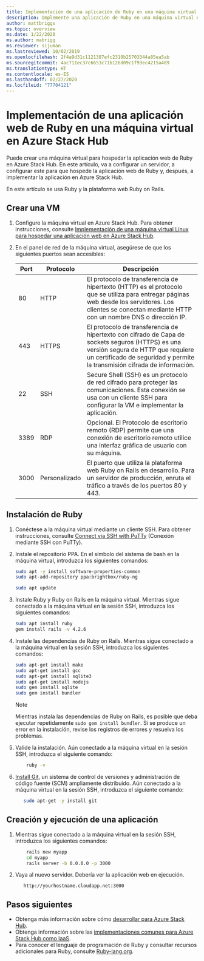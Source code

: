 ```yaml
---
title: Implementación de una aplicación de Ruby en una máquina virtual en Azure Stack Hub
description: Implemente una aplicación de Ruby en una máquina virtual en Azure Stack Hub.
author: mattbriggs
ms.topic: overview
ms.date: 1/22/2020
ms.author: mabrigg
ms.reviewer: sijuman
ms.lastreviewed: 10/02/2019
ms.openlocfilehash: 2f4a9d31c1121387efc2310b25703344a85ea5ab
ms.sourcegitcommit: 4ac711ec37c6653c71b126d09c1f93ec4215a489
ms.translationtype: HT
ms.contentlocale: es-ES
ms.lasthandoff: 02/27/2020
ms.locfileid: "77704121"
---
```

# <a name="deploy-a-ruby-web-app-to-a-vm-in-azure-stack-hub"></a>Implementación de una aplicación web de Ruby en una máquina virtual en Azure Stack Hub

Puede crear una máquina virtual para hospedar la aplicación web de Ruby en Azure Stack Hub. En este artículo, va a configurar un servidor, a configurar este para que hospede la aplicación web de Ruby y, después, a implementar la aplicación en Azure Stack Hub.

En este artículo se usa Ruby y la plataforma web Ruby on Rails.

## <a name="create-a-vm"></a>Crear una VM

1. Configure la máquina virtual en Azure Stack Hub. Para obtener instrucciones, consulte [Implementación de una máquina virtual Linux para hospedar una aplicación web en Azure Stack Hub](azure-stack-dev-start-howto-deploy-linux.md).

2. En el panel de red de la máquina virtual, asegúrese de que los siguientes puertos sean accesibles:

    | Port | Protocolo | Descripción |
    | --- | --- | --- |
    | 80 | HTTP | El protocolo de transferencia de hipertexto (HTTP) es el protocolo que se utiliza para entregar páginas web desde los servidores. Los clientes se conectan mediante HTTP con un nombre DNS o dirección IP. |
    | 443 | HTTPS | El protocolo de transferencia de hipertexto con cifrado de Capa de sockets seguros (HTTPS) es una versión segura de HTTP que requiere un certificado de seguridad y permite la transmisión cifrada de información. |
    | 22 | SSH | Secure Shell (SSH) es un protocolo de red cifrado para proteger las comunicaciones. Esta conexión se usa con un cliente SSH para configurar la VM e implementar la aplicación. |
    | 3389 | RDP | Opcional. El Protocolo de escritorio remoto (RDP) permite que una conexión de escritorio remoto utilice una interfaz gráfica de usuario con su máquina.   |
    | 3000 | Personalizado | El puerto que utiliza la plataforma web Ruby on Rails en desarrollo. Para un servidor de producción, enruta el tráfico a través de los puertos 80 y 443. |

## <a name="install-ruby"></a>Instalación de Ruby

1. Conéctese a la máquina virtual mediante un cliente SSH. Para obtener instrucciones, consulte [Connect via SSH with PuTTy](azure-stack-dev-start-howto-ssh-public-key.md#connect-with-ssh-by-using-putty) (Conexión mediante SSH con PuTTy).

1. Instale el repositorio PPA. En el símbolo del sistema de bash en la máquina virtual, introduzca los siguientes comandos:

    ```bash  
    sudo apt -y install software-properties-common
    sudo apt-add-repository ppa:brightbox/ruby-ng

    sudo apt update
    ```

2. Instale Ruby y Ruby on Rails en la máquina virtual. Mientras sigue conectado a la máquina virtual en la sesión SSH, introduzca los siguientes comandos:

    ```bash  
    sudo apt install ruby
    gem install rails -v 4.2.6
    ```

3. Instale las dependencias de Ruby on Rails. Mientras sigue conectado a la máquina virtual en la sesión SSH, introduzca los siguientes comandos:

    ```bash  
    sudo apt-get install make
    sudo apt-get install gcc
    sudo apt-get install sqlite3
    sudo apt-get install nodejs
    sudo gem install sqlite
    sudo gem install bundler
    ```

    > [!Note]  
    > Mientras instala las dependencias de Ruby on Rails, es posible que deba ejecutar repetidamente `sudo gem install bundler`. Si se produce un error en la instalación, revise los registros de errores y resuelva los problemas.

4. Valide la instalación. Aún conectado a la máquina virtual en la sesión SSH, introduzca el siguiente comando:

    ```bash  
        ruby -v
    ```

3. [Install Git](https://git-scm.com), un sistema de control de versiones y administración de código fuente (SCM) ampliamente distribuido. Aún conectado a la máquina virtual en la sesión SSH, introduzca el siguiente comando:

    ```bash  
       sudo apt-get -y install git
    ```

## <a name="create-and-run-an-app"></a>Creación y ejecución de una aplicación

1. Mientras sigue conectado a la máquina virtual en la sesión SSH, introduzca los siguientes comandos:

    ```bash
        rails new myapp
        cd myapp
        rails server -b 0.0.0.0 -p 3000
    ```

2. Vaya al nuevo servidor. Debería ver la aplicación web en ejecución.

    ```HTTP  
       http://yourhostname.cloudapp.net:3000
    ```

## <a name="next-steps"></a>Pasos siguientes

- Obtenga más información sobre cómo [desarrollar para Azure Stack Hub](azure-stack-dev-start.md).
- Obtenga información sobre las [implementaciones comunes para Azure Stack Hub como IaaS](azure-stack-dev-start-deploy-app.md).
- Para conocer el lenguaje de programación de Ruby y consultar recursos adicionales para Ruby, consulte [Ruby-lang.org](https://www.ruby-lang.org).
